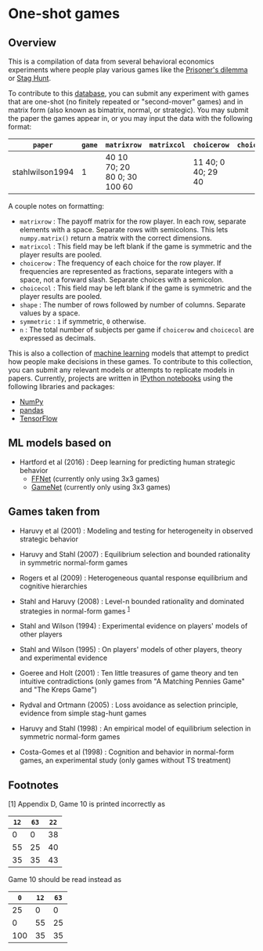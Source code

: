 # One-shot games

## Overview

This is a compilation of data from several behavioral economics experiments where people play various games like the [Prisoner's dilemma](https://en.wikipedia.org/wiki/Prisoner's_dilemma) or [Stag Hunt](https://en.wikipedia.org/wiki/Stag_hunt). 

To contribute to this [database](https://github.com/polomsca/one-shot-games/blob/master/gamesmxn.csv), you can submit any experiment with games that are one-shot (no finitely repeated or "second-mover" games) and in matrix form (also known as bimatrix, normal, or strategic). You may submit the paper the games appear in, or you may input the data with the following format:

`paper` | `game` | `matrixrow` | `matrixcol` | `choicerow` | `choicecol` | `shape` | `symmetric` | `n` 
--- | --- | --- | --- | --- | --- | --- | --- | ---
stahlwilson1994 | 1 | 40 10 70; 20 80 0; 30 100 60 | | 11 40; 0 40; 29 40 | | 3 3 | 1 | 

A couple notes on formatting:

- `matrixrow` : The payoff matrix for the row player. In each row, separate elements with a space. Separate rows with semicolons. This lets `numpy.matrix()` return a matrix with the correct dimensions.
- `matrixcol` : This field may be left blank if the game is symmetric and the player results are pooled.
- `choicerow` : The frequency of each choice for the row player. If frequencies are represented as fractions, separate integers with a space, not a forward slash. Separate choices with a semicolon. 
- `choicecol` : This field may be left blank if the game is symmetric and the player results are pooled.
- `shape` : The number of rows followed by number of columns. Separate values by a space.
- `symmetric` : `1` if symmetric, `0` otherwise.
- `n` : The total number of subjects per game if `choicerow` and `choicecol` are expressed as decimals.

This is also a collection of [machine learning](https://en.wikipedia.org/wiki/Machine_learning) models that attempt to predict how people make decisions in these games. To contribute to this collection, you can submit any relevant models or attempts to replicate models in papers. Currently, projects are written in [IPython notebooks](https://ipython.org/) using the following libraries and packages:

- [NumPy](http://www.numpy.org/)
- [pandas](http://pandas.pydata.org/)
- [TensorFlow](https://www.tensorflow.org/)

## ML models based on

- Hartford et al (2016) : Deep learning for predicting human strategic behavior
  - [FFNet](https://github.com/polomsca/one-shot-games/blob/master/modelsffnet.ipynb) (currently only using 3x3 games)
  - [GameNet](https://github.com/polomsca/one-shot-games/blob/master/modelsgamenet.ipynb) (currently only using 3x3 games)

## Games taken from

- Haruvy et al (2001) : Modeling and testing for heterogeneity in observed strategic behavior

- Haruvy and Stahl (2007) : Equilibrium selection and bounded rationality in symmetric normal-form games

- Rogers et al (2009) : Heterogeneous quantal response equilibrium and cognitive hierarchies

- Stahl and Haruvy (2008) : Level-n bounded rationality and dominated strategies in normal-form games <sup>[1](#myfootnote1)</sup>

- Stahl and Wilson (1994) : Experimental evidence on players' models of other players

- Stahl and Wilson (1995) : On players' models of other players, theory and experimental evidence

- Goeree and Holt (2001) : Ten little treasures of game theory and ten intuitive contradictions (only games from "A Matching Pennies Game" and "The Kreps Game")

- Rydval and Ortmann (2005) : Loss avoidance as selection principle, evidence from simple stag-hunt games

- Haruvy and Stahl (1998) : An empirical model of equilibrium selection in symmetric normal-form games

- Costa-Gomes et al (1998) : Cognition and behavior in normal-form games, an experimental study (only games without TS treatment)

## Footnotes

[<a name="myfootnote1">1</a>] Appendix D, Game 10 is printed incorrectly as

`12` | `63` | `22` 
--- | --- | ---
0 | 0 | 38 
55 | 25 | 40 
35 | 35 | 43 

Game 10 should be read instead as

`0` | `12` | `63` 
--- | --- | ---
25 | 0 | 0
0 | 55 | 25 
100 | 35 | 35 
